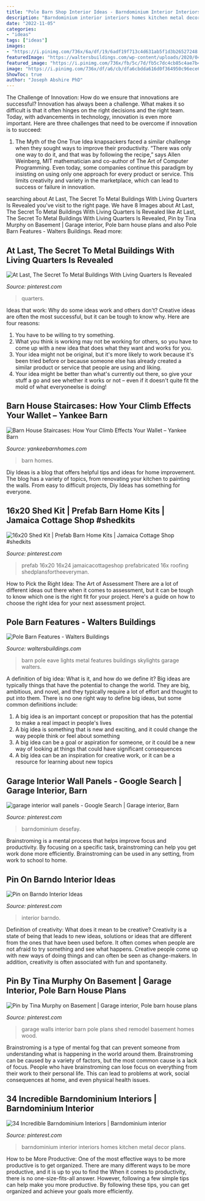 ```yaml
---
title: "Pole Barn Shop Interior Ideas - Barndominium Interior Interiors Homes Kitchen Metal Decor Plans"
description: "Barndominium interior interiors homes kitchen metal decor plans"
date: "2022-11-05"
categories:
- "ideas"
tags: ["ideas"]
images:
- "https://i.pinimg.com/736x/6a/df/19/6adf19f713c4d631ab5f1d3b26527248.jpg"
featuredImage: "https://waltersbuildings.com/wp-content/uploads/2020/04/Eave-Lights-2.jpg"
featured_image: "https://i.pinimg.com/736x/fb/5c/7d/fb5c7dc4cb85c4ae7b43eb6ac7091ede.jpg"
image: "https://i.pinimg.com/736x/df/a6/cb/dfa6cbdda616d0f364950c96ece6e5fb.jpg"
ShowToc: true
author: "Joseph Abshire PhD"
---
```



The Challenge of Innovation: How do we ensure that innovations are successful?
Innovation has always been a challenge. What makes it so difficult is that it often hinges on the right decisions and the right team. Today, with advancements in technology, innovation is even more important. Here are three challenges that need to be overcome if innovation is to succeed:
1. The Myth of the One True Idea
 knapsackers faced a similar challenge when they sought ways to improve their productivity. “There was only one way to do it, and that was by following the recipe,” says Allen Weinberg, MIT mathematician and co-author of The Art of Computer Programming. Even today, some companies continue this paradigm by insisting on using only one approach for every product or service. This limits creativity and variety in the marketplace, which can lead to success or failure in innovation.


	

		
searching about At Last, The Secret To Metal Buildings With Living Quarters Is Revealed you've visit to the right page. We have 8 Images about At Last, The Secret To Metal Buildings With Living Quarters Is Revealed like At Last, The Secret To Metal Buildings With Living Quarters Is Revealed, Pin by Tina Murphy on Basement | Garage interior, Pole barn house plans and also Pole Barn Features - Walters Buildings. Read more:
		
    
## At Last, The Secret To Metal Buildings With Living Quarters Is Revealed

<img loading=lazy src="https://i.pinimg.com/736x/8a/40/5a/8a405a3ec85f307cb334885265df7c3c.jpg" onerror="this.onerror=null;this.src='https://tse2.mm.bing.net/th?id=OIP.zBFv9i12Y0PZG3JBTevRsQHaJ2&amp;pid=15.1';" alt="At Last, The Secret To Metal Buildings With Living Quarters Is Revealed">

_Source: pinterest.com_

>quarters. 

	

Ideas that work: Why do some ideas work and others don't?
Creative ideas are often the most successful, but it can be tough to know why. Here are four reasons:
1. You have to be willing to try something.
2. What you think is working may not be working for others, so you have to come up with a new idea that does what they want and works for you.
3. Your idea might not be original, but it's more likely to work because it's been tried before or because someone else has already created a similar product or service that people are using and liking.
4. Your idea might be better than what's currently out there, so give your stuff a go and see whether it works or not – even if it doesn't quite fit the mold of what everyoneelse is doing!

    
## Barn House Staircases: How Your Climb Effects Your Wallet – Yankee Barn

<img loading=lazy src="https://yankeebarnhomes.com/wp-content/uploads/2015/11/2.jpg" onerror="this.onerror=null;this.src='https://tse2.mm.bing.net/th?id=OIP.Pj0tZj--tkMCw3TPeKgDnAHaEw&amp;pid=15.1';" alt="Barn House Staircases: How Your Climb Effects Your Wallet – Yankee Barn">

_Source: yankeebarnhomes.com_

>barn homes. 

	

Diy Ideas is a blog that offers helpful tips and ideas for home improvement. The blog has a variety of topics, from renovating your kitchen to painting the walls. From easy to difficult projects, Diy Ideas has something for everyone.

    
## 16x20 Shed Kit | Prefab Barn Home Kits | Jamaica Cottage Shop #shedkits

<img loading=lazy src="https://i.pinimg.com/736x/30/1f/7a/301f7a54fc421810468c6b5f7c3c4549.jpg" onerror="this.onerror=null;this.src='https://tse3.mm.bing.net/th?id=OIP.cQpW2bBR8peXhJDBMgEKEQHaFS&amp;pid=15.1';" alt="16x20 Shed Kit | Prefab Barn Home Kits | Jamaica Cottage Shop #shedkits">

_Source: pinterest.com_

>prefab 16x20 16x24 jamaicacottageshop prefabricated 16x roofing shedplansfortheeveryman. 

	

How to Pick the Right Idea: The Art of Assessment
There are a lot of different ideas out there when it comes to assessment, but it can be tough to know which one is the right fit for your project. Here's a guide on how to choose the right idea for your next assessment project.

    
## Pole Barn Features - Walters Buildings

<img loading=lazy src="https://waltersbuildings.com/wp-content/uploads/2020/04/Eave-Lights-2.jpg" onerror="this.onerror=null;this.src='https://tse4.mm.bing.net/th?id=OIP.AQgQ4-pdYZ7u7Feg8akLaAHaE8&amp;pid=15.1';" alt="Pole Barn Features - Walters Buildings">

_Source: waltersbuildings.com_

>barn pole eave lights metal features buildings skylights garage walters. 

	

A definition of big idea: What is it, and how do we define it?
Big ideas are typically things that have the potential to change the world. They are big, ambitious, and novel, and they typically require a lot of effort and thought to put into them. There is no one right way to define big ideas, but some common definitions include: 
1. A big idea is an important concept or proposition that has the potential to make a real impact in people's lives
2. A big idea is something that is new and exciting, and it could change the way people think or feel about something
3. A big idea can be a goal or aspiration for someone, or it could be a new way of looking at things that could have significant consequences
4. A big idea can be an inspiration for creative work, or it can be a resource for learning about new topics

    
## Garage Interior Wall Panels - Google Search | Garage Interior, Barn

<img loading=lazy src="https://i.pinimg.com/736x/6a/df/19/6adf19f713c4d631ab5f1d3b26527248.jpg" onerror="this.onerror=null;this.src='https://tse3.mm.bing.net/th?id=OIP.lrdzM8EzPBw1pXd53BFj4gHaJ3&amp;pid=15.1';" alt="garage interior wall panels - Google Search | Garage interior, Barn">

_Source: pinterest.com_

>barndominium desefay. 

	

Brainstroming is a mental process that helps improve focus and productivity. By focusing on a specific task, brainstroming can help you get work done more efficiently. Brainstroming can be used in any setting, from work to school to home.

    
## Pin On Barndo Interior Ideas

<img loading=lazy src="https://i.pinimg.com/736x/df/a6/cb/dfa6cbdda616d0f364950c96ece6e5fb.jpg" onerror="this.onerror=null;this.src='https://tse4.mm.bing.net/th?id=OIP.1zZ0AG5byU_4TE7iWAIj_wHaFj&amp;pid=15.1';" alt="Pin on Barndo Interior Ideas">

_Source: pinterest.com_

>interior barndo. 

	

Definition of creativity: What does it mean to be creative?
Creativity is a state of being that leads to new ideas, solutions or ideas that are different from the ones that have been used before. It often comes when people are not afraid to try something and see what happens. Creative people come up with new ways of doing things and can often be seen as change-makers. In addition, creativity is often associated with fun and spontaneity.

    
## Pin By Tina Murphy On Basement | Garage Interior, Pole Barn House Plans

<img loading=lazy src="https://i.pinimg.com/originals/60/83/a1/6083a19397b43a173c8f6dc31971507d.jpg" onerror="this.onerror=null;this.src='https://tse4.mm.bing.net/th?id=OIP.tVAx56Rc7X89KLmMLdsJmQHaJ4&amp;pid=15.1';" alt="Pin by Tina Murphy on Basement | Garage interior, Pole barn house plans">

_Source: pinterest.com_

>garage walls interior barn pole plans shed remodel basement homes wood. 

	

Brainstroming is a type of mental fog that can prevent someone from understanding what is happening in the world around them. Brainstroming can be caused by a variety of factors, but the most common cause is a lack of focus. People who have brainstroming can lose focus on everything from their work to their personal life. This can lead to problems at work, social consequences at home, and even physical health issues.

    
## 34 Incredible Barndominium Interiors | Barndominium Interior

<img loading=lazy src="https://i.pinimg.com/736x/fb/5c/7d/fb5c7dc4cb85c4ae7b43eb6ac7091ede.jpg" onerror="this.onerror=null;this.src='https://tse4.mm.bing.net/th?id=OIP.seoNEscsaGiVxx2cl8cZMQHaEn&amp;pid=15.1';" alt="34 Incredible Barndominium Interiors | Barndominium interior">

_Source: pinterest.com_

>barndominium interior interiors homes kitchen metal decor plans. 

	

How to be More Productive: One of the most effective ways to be more productive is to get organized. There are many different ways to be more productive, and it is up to you to find the
When it comes to productivity, there is no one-size-fits-all answer. However, following a few simple tips can help make you more productive. By following these tips, you can get organized and achieve your goals more efficiently.

